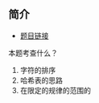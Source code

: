  
 
 
## 简介
- [题目链接](https://leetcode-cn.com/problems/increasing-decreasing-string/)


本题考查什么？
1. 字符的排序
2. 哈希表的思路
3. 在限定的规律的范围的